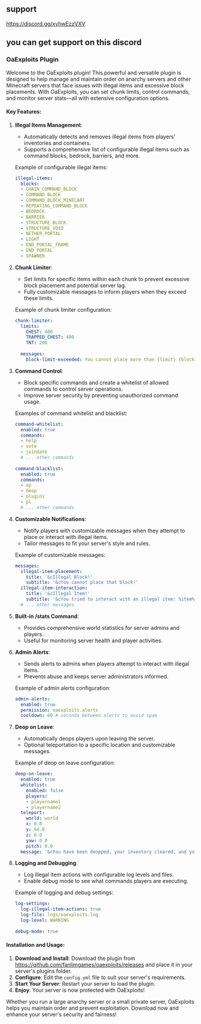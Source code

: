 
## support 
https://discord.gg/xyhwEzzVXV
## you can get support on this discord 



### OaExploits Plugin

Welcome to the OaExploits plugin! This powerful and versatile plugin is designed to help manage and maintain order on anarchy servers and other Minecraft servers that face issues with illegal items and excessive block placements. With OaExploits, you can set chunk limits, control commands, and monitor server stats—all with extensive configuration options.

#### Key Features:

1. **Illegal Items Management**:
   - Automatically detects and removes illegal items from players' inventories and containers.
   - Supports a comprehensive list of configurable illegal items such as command blocks, bedrock, barriers, and more.
   
   Example of configurable illegal items:
   ```yaml
   illegal-items:
     blocks:
     - CHAIN_COMMAND_BLOCK
     - COMMAND_BLOCK
     - COMMAND_BLOCK_MINECART
     - REPEATING_COMMAND_BLOCK
     - BEDROCK
     - BARRIER
     - STRUCTURE_BLOCK
     - STRUCTURE_VOID
     - NETHER_PORTAL
     - LIGHT
     - END_PORTAL_FRAME
     - END_PORTAL
     - SPAWNER
   ```

2. **Chunk Limiter**:
   - Set limits for specific items within each chunk to prevent excessive block placement and potential server lag.
   - Fully customizable messages to inform players when they exceed these limits.
   
   Example of chunk limiter configuration:
   ```yaml
   chunk-limiter:
     limits:
       CHEST: 400
       TRAPPED_CHEST: 400
       TNT: 200
     
     messages:
       block-limit-exceeded: You cannot place more than {limit} {block} blocks in this chunk.
   ```

3. **Command Control**:
   - Block specific commands and create a whitelist of allowed commands to control server operations.
   - Improve server security by preventing unauthorized command usage.

   Examples of command whitelist and blacklist:
   ```yaml
   command-whitelist:
     enabled: true
     commands:
     - help
     - vote
     - joindate
     # ... other commands
     
   command-blacklist:
     enabled: true
     commands:
     - op
     - deop
     - plugins
     - pl
     # ... other commands
   ```

4. **Customizable Notifications**:
   - Notify players with customizable messages when they attempt to place or interact with illegal items.
   - Tailor messages to fit your server's style and rules.
   
   Example of customizable messages:
   ```yaml
   messages:
     illegal-item-placement:
       title: '&cIllegal Block!'
       subtitle: '&cYou cannot place that block!'
     illegal-item-interaction:
       title: '&cIllegal Item!'
       subtitle: '&cYou tried to interact with an illegal item: %item%'
     # ... other messages
   ```

5. **Built-in /stats Command**:
   - Provides comprehensive world statistics for server admins and players.
   - Useful for monitoring server health and player activities.

6. **Admin Alerts**:
   - Sends alerts to admins when players attempt to interact with illegal items.
   - Prevents abuse and keeps server administrators informed.
   
   Example of admin alerts configuration:
   ```yaml
   admin-alerts:
     enabled: true
     permission: oaexploits.alerts
     cooldown: 60 # seconds between alerts to avoid spam
   ```

7. **Deop on Leave**:
   - Automatically deops players upon leaving the server.
   - Optional teleportation to a specific location and customizable messages.
   
   Example of deop on leave configuration:
   ```yaml
   deop-on-leave:
     enabled: true
     whitelist:
       enabled: false
       players:
       - playername1
       - playername2
     teleport:
       world: world
       x: 0.0
       y: 64.0
       z: 0.0
       yaw: 0.0
       pitch: 0.0
     message: '&cYou have been deopped, your inventory cleared, and you have been teleported to the spawn point.'
   ```

8. **Logging and Debugging**:
   - Log illegal item actions with configurable log levels and files.
   - Enable debug mode to see what commands players are executing.

   Example of logging and debug settings:
   ```yaml
   log-settings:
     log-illegal-item-actions: true
     log-file: logs/oaexploits.log
     log-level: WARNING
     
   debug-mode: true
   ```

#### Installation and Usage:

1. **Download and Install**: Download the plugin from https://github.com/fanlimgames/oaexploits/releases  and place it in your server's plugins folder.
2. **Configure**: Edit the `config.yml` file to suit your server's requirements.
3. **Start Your Server**: Restart your server to load the plugin.
4. **Enjoy**: Your server is now protected with OaExploits!

Whether you run a large anarchy server or a small private server, OaExploits helps you maintain order and prevent exploitation. Download now and enhance your server's security and fairness!
